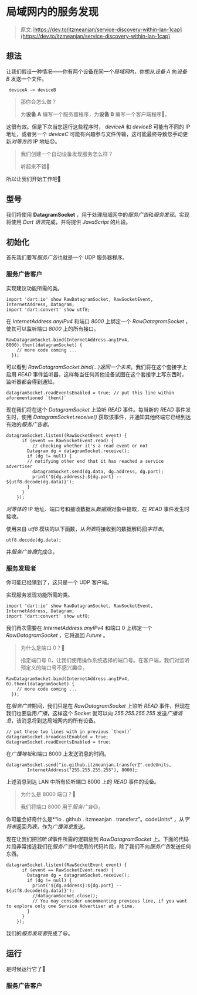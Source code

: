 # 局域网内的服务发现

> 原文:[https://dev.to/itzmeanjan/service-discovery-within-lan-1cap](https://dev.to/itzmeanjan/service-discovery-within-lan-1cap)

## [](#idea)想法

让我们假设一种情况——你有两个设备在同一个*局域网*内，你想从*设备 A* 向*设备 B* 发送一个文件。

```
 deviceA -> deviceB 
```

> 那你会怎么做？
> 
> 为**设备 A** 编写一个服务器程序，为**设备 B** 编写一个客户端程序🤔。

这很有效。但是下次当您运行这些程序时， *deviceA* 和 *deviceB* 可能有不同的 IP 地址，或者另一个 *deviceC* 可能有兴趣参与文件传输，这可能最终导致您手动更新*对等方的* IP 地址😞。

> 我们创建一个自动设备发现服务怎么样？
> 
> 听起来不错👏

所以让我们开始工作吧🏃

## [](#model)型号

我们将使用 **DatagramSocket** ，用于处理局域网中的*服务广告*和*服务发现*。实现将使用 *Dart 语言*完成，并将提供 *JavaScript* 的片段。

## [](#init)初始化

首先我们要写*服务广告*也就是一个 UDP 服务器程序。

### [](#service-advertiser)服务广告客户

实现建议功能所需的类。

```
import 'dart:io' show RawDatagramSocket, RawSocketEvent, InternetAddress, Datagram;
import 'dart:convert' show utf8; 
```

在 *InternetAddress.anyIPv4* 和端口 *8000* 上绑定一个 *RawDatagramSocket* ，使其可以监听端口 *8000* 上的所有接口。

```
RawDatagramSocket.bind(InternetAddress.anyIPv4, 8000).then((datagramSocket) {
    // more code coming ...
  }); 
```

可以看到 *RawDatagramSocket.bind(...)*返回一个*未来*。我们将在这个套接字上启用 *READ* 事件监听器，这样每当任何其他设备试图在这个套接字上写东西时，监听器都会得到通知。

```
datagramSocket.readEventsEnabled = true; // put this line within aforementioned `then()` 
```

现在我们将在这个
*DatagramSocket* 上监听 *READ* 事件。每当新的 *READ* 事件发生时，使用 *DatagramSocket.receive()* 获取该事件，并通知其他终端它已经到达有效的*服务广告者*。

```
datagramSocket.listen((RawSocketEvent event) {
      if (event == RawSocketEvent.read) {
          // checking whether it's a read event or not
        Datagram dg = datagramSocket.receive();
        if (dg != null) {
        // notifying other end that it has reached a service advertiser
          datagramSocket.send(dg.data, dg.address, dg.port);
          print('${dg.address}:${dg.port} -- ${utf8.decode(dg.data)}');
        }
      }
    }); 
```

*对等体的* IP 地址、端口号和接收数据从*数据报*对象中提取，在 *READ* 事件发生时接收。

使用来自 *utf8* 模块的以下函数，从*列表*将接收到的数据解码回*字符串*。

```
utf8.decode(dg.data); 
```

井*服务广告商*完成😉。

### [](#service-discoverer)服务发现者

你可能已经猜到了，这只是一个 UDP 客户端。

实现服务发现功能所需的类。

```
import 'dart:io' show RawDatagramSocket, RawSocketEvent, InternetAddress, Datagram;
import 'dart:convert' show utf8; 
```

我们再次需要在 *InternetAddress.anyIPv4* 和端口 0 上绑定一个 *RawDatagramSocket* ，它将返回 *Future* 。

> 为什么是端口 0？🤔
> 
> 指定端口号 0，让我们使用操作系统选择的端口号。在客户端，我们对监听预定义的端口号不感兴趣😊。

```
RawDatagramSocket.bind(InternetAddress.anyIPv4, 0).then((datagramSocket) {
    // more code coming ...
  }); 
```

在*服务广告*期间，我们只是在 *RawDatagramSocket* 上监听 *READ* 事件，但现在我们也要启用*广播*，这样这个 Socket 就可以向 *255.255.255.255* 发送*广播消息*，该消息将到达局域网内的所有设备。

```
// put these two lines with in previous `then()`
datagramSocket.broadcastEnabled = true;
datagramSocket.readEventsEnabled = true; 
```

在*广播地址*和端口 8000 上发送消息的时间。

```
datagramSocket.send("io.github.itzmeanjan.transferZ".codeUnits,
        InternetAddress("255.255.255.255"), 8000); 
```

上述消息到达 LAN 中所有侦听端口 8000 上的 *READ* 事件的设备。

> 为什么是 8000 端口？🤔
> 
> 我们将端口 8000 用于*服务广告*😉。

你可能会好奇什么是*“io . github . itzmeanjan . transferz”。codeUnits* ，从*字符串*返回*列表*，作为*广播消息*发送。

现在让我们把监听*读*事件所需的逻辑放到 *RawDatagramSocket* 上。下面的代码片段非常接近我们在*服务广告*中使用的代码片段，除了我们不向*服务广告*发送任何东西。

```
datagramSocket.listen((RawSocketEvent event) {
      if (event == RawSocketEvent.read) {
        Datagram dg = datagramSocket.receive();
        if (dg != null) {
          print('${dg.address}:${dg.port} -- ${utf8.decode(dg.data)}');
          //datagramSocket.close();
          // You may consider uncommenting previous line, if you want to explore only one Service Advertiser at a time.
        }
      }
    }); 
```

我们的*服务发现者*完成了😃。

## [](#run)运行

是时候运行它了🏃

### [](#service-advertiser)服务广告客户